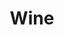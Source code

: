 ---
image: /images/wine.jpg
title: Wine
description: |-
    Wine is an alcoholic beverage made from grapes fermented without the addition of sugars, acids, enzymes, water, or other nutrients.
order: 9
menu: wines
---